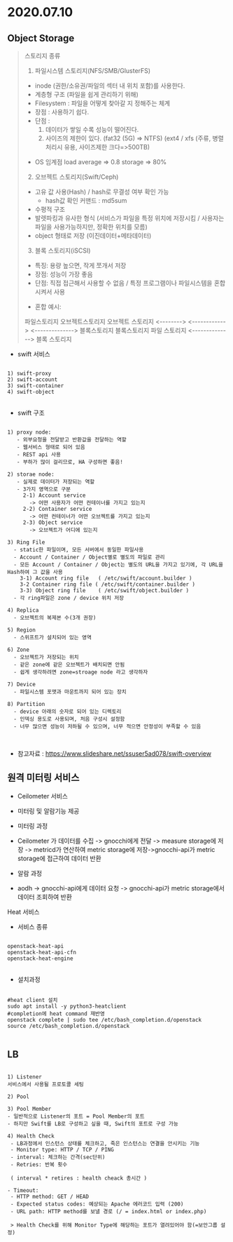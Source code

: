 2020.07.10
============

Object Storage
----------------
> 스토리지 종류
> 1) 파일시스템 스토리지(NFS/SMB/GlusterFS)
> - inode (권한/소유권/파일의 섹터 내 위치 포함)를 사용한다.
> - 계층형 구조 (파일을 쉽게 관리하기 위해)
> - Filesystem : 파일을 어떻게 찾아갈 지 정해주는 체계
> - 장점 : 사용하기 쉽다.
> - 단점 : 
>   1) 데이터가 쌓일 수록 성능이 떨어진다.
>   2) 사이즈의 제한이 있다. 
>   (fat32 (5G) => NTFS)
>   (ext4 / xfs (주류, 병렬처리시 유용, 사이즈제한 크다=>500TB)
>
> * OS 임계점
> load average => 0.8
> storage => 80% 
> 
> 2) 오브젝트 스토리지(Swift/Ceph)
> - 고유 값 사용(Hash) / hash로 무결성 여부 확인 가능
>   * hash값 확인 커맨드 : md5sum
> - 수평적 구조
> - 발렛파킹과 유사한 형식 (서비스가 파일을 특정 위치에 저장시킴 / 사용자는 파일을 사용가능하지만, 정확한 위치를 모름)
> - object 형태로 저장 (이진데이터+메타데이터)
>
> 3) 블록 스토리지(iSCSI)
> - 특징: 용량 높으면, 작게 쪼개서 저장
> - 장점: 성능이 가장 좋음
> - 단점: 직접 접근해서 사용할 수 없음 / 특정 프로그램이나 파일시스템을 혼합시켜서 사용
> * 혼합 예시:
>
> 파일스토리지   오브젝트스토리지    오브젝트 스토리지
> <-------->  <------------>  <-------------->
> 블록스토리지    블록스토리지        파일 스토리지
>                             <-------------->
>                               블록 스토리지


* swift 서비스
<pre>
<code>
1) swift-proxy
2) swift-account
3) swift-container
4) swift-object
</code>
</pre>

* swift 구조
<pre>
<code>
1) proxy node: 
   - 외부요청을 전달받고 반환값을 전달하는 역할
   - 웹서비스 형태로 되어 있음
   - REST api 사용
   - 부하가 많이 걸리므로, HA 구성하면 좋음!
   
2) storae node:
   - 실제로 데이터가 저장되는 역할
   - 3가지 영역으로 구분
     2-1) Account service
       -> 어떤 사용자가 어떤 컨테이너를 가지고 있는지 
     2-2) Container service
       -> 어떤 컨테이너가 어떤 오브젝트를 가지고 있는지 
     2-3) Object service
       -> 오브젝트가 어디에 있는지 

3) Ring File
  - static한 파일이며, 모든 서버에서 동일한 파일사용
  - Account / Container / Object별로 별도의 파일로 관리
  - 모든 Account / Container / Object는 별도의 URL을 가지고 있기에, 각 URL을 Hash하여 그 값을 사용
    3-1) Account ring file   ( /etc/swift/account.builder )  
    3-2 Container ring file ( /etc/swift/container.builder )
    3-3) Object ring file    ( /etc/swift/object.builder )
  - 각 ring파일은 zone / device 위치 저장

4) Replica
  - 오브젝트의 복제본 수(3개 권장)

5) Region
  - 스위프트가 설치되어 있는 영역
  
6) Zone
  - 오브젝트가 저장되는 위치
  - 같은 zone에 같은 오브젝트가 배치되면 안됨 
  - 쉽게 생각하려면 zone=stroage node 라고 생각하자 

7) Device
  - 파일시스템 포맷과 마운트까지 되어 있는 장치 
 
8) Partition
  - device 아래의 숫자로 되어 있는 디렉토리
  - 인덱싱 용도로 사용되며, 처음 구성시 설정함
  - 너무 많으면 성능이 저하될 수 있으며, 너무 적으면 안정성이 부족할 수 있음

</code>
</pre>

* 참고자료 : https://www.slideshare.net/ssuser5ad078/swift-overview

원격 미터링 서비스
---------------
* Ceilometer 서비스
- 미터링 및 알람기능 제공

* 미터링 과정
- Ceilometer 가 데이터를 수집 -> gnocchi에게 전달 -> measure storage에 저장 -> metricd가 연산하여 metric storage에 저장->gnocchi-api가 metric storage에 접근하여 데이터 반환

* 알람 과정
- aodh -> gnocchi-api에게 데이터 요청
-> gnocchi-api가 metric storage에서 데이터 조회하여 반환

Heat 서비스
* 서비스 종류
<pre>
<code>
openstack-heat-api
openstack-heat-api-cfn
openstack-heat-engine
</code>
</pre>

* 설치과정
<pre>
<code>
#heat client 설치
sudo apt install -y python3-heatclient
#completion에 heat command 재반영
openstack complete | sudo tee /etc/bash_completion.d/openstack
source /etc/bash_completion.d/openstack 
</code>
</pre>

LB
---
<pre>
<code>
1) Listener
서비스에서 사용될 프로토콜 세팅

2) Pool

3) Pool Member
- 일반적으로 Listener의 포트 = Pool Member의 포트
- 하지만 Swift를 LB로 구성하고 싶을 때, Swift의 포트로 구성 가능
 
4) Health Check
 - LB과정에서 인스턴스 상태를 체크하고, 죽은 인스턴스는 연결을 안시키는 기능
 - Monitor type: HTTP / TCP / PING
 - interval: 체크하는 간격(sec단위)
 - Retries: 반복 횟수 

 ( interval * retires : health cheack 총시간 )

- Timeout: 
 - HTTP method: GET / HEAD
 - Expected status codes: 예상되는 Apache 에러코드 입력 (200)
 - URL path: HTTP method를 보낼 경로 (/ = index.html or index.php)
 
 > Health Check를 위해 Monitor Type에 해당하는 포트가 열려있어야 함(=보안그룹 설정)
</code>
</pre>
